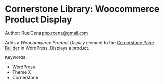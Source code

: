 # Cornerstone Library: Woocommerce Product Display


Author: RuelCena <php.rcena@gmail.com>

Adds a *Woocommerce Product Display* element to the [Cornerstone Page Builder](//theme.co/cornerstone) in WordPress. Displays a product.

Keywords:

* WordPress
* Theme X
* Cornerstone